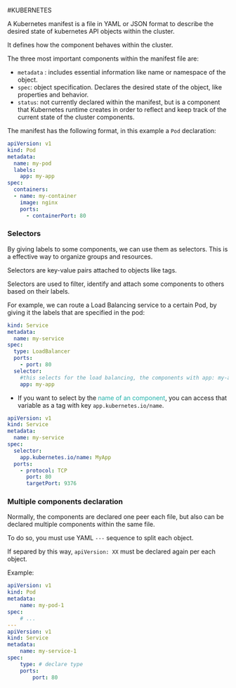 #KUBERNETES 


A Kubernetes manifest is a file in YAML or JSON format to describe the desired state of kubernetes API objects within the cluster. 

It defines how the component behaves within the cluster. 

The three most important components within the manifest file are: 

* `metadata` : includes essential information like name or namespace of the object. 
* `spec`: object specification. Declares the desired state of the object, like properties and behavior. 
* `status`: not currently declared within the manifest, but is a component that Kubernetes runtime creates in order to reflect and keep track of the current state of the cluster components.

The manifest has the following format, in this example a `Pod` declaration: 

```yaml
apiVersion: v1
kind: Pod
metadata:
  name: my-pod
  labels:
    app: my-app
spec:
  containers:
  - name: my-container
    image: nginx
    ports:
      - containerPort: 80
```

### Selectors

By giving labels to some components, we can use them as selectors. 
This is a effective way to organize groups and resources. 

Selectors are key-value pairs attached to objects like tags.

Selectors are used to filter, identify and attach some components to others based on their labels. 

For example, we can route a Load Balancing service to a certain Pod, by giving it the labels that are specified in the pod: 

```yaml
kind: Service
metadata:
  name: my-service
spec:
  type: LoadBalancer
  ports:
    - port: 80
  selector:
	#this selects for the load balancing, the components with app: my-app tag
    app: my-app   
```

* If you want to select by the <span style="color:LightSeaGreen;">name of an component</span>, you can access that variable as a tag with key `app.kubernetes.io/name`. 

```yaml
apiVersion: v1
kind: Service
metadata:
  name: my-service
spec:
  selector:
    app.kubernetes.io/name: MyApp
  ports:
    - protocol: TCP
      port: 80
      targetPort: 9376
```



### Multiple components declaration

Normally, the components are declared one peer each file, but also can be declared multiple components within the same file. 

To do so, you must use YAML `---` sequence to split each object. 

If separed by this way, `apiVersion: XX` must be declared again per each object.  

Example: 

```yaml
apiVersion: v1
kind: Pod
metadata: 
	name: my-pod-1
spec: 
	# ...
---
apiVersion: v1
kind: Service
metadata: 
	name: my-service-1
spec: 
	type: # declare type
	ports: 
		port: 80
```

